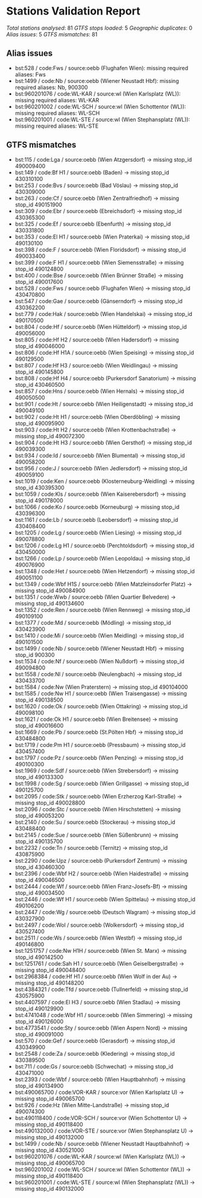# Stations Validation Report

*Total stations analysed*: 81
*GTFS stops loaded*: 5
*Geographic duplicates*: 0
*Alias issues*: 5
*GTFS mismatches*: 81

## Alias issues
- bst:528 / code:Fws / source:oebb (Flughafen Wien): missing required aliases: Fws
- bst:1499 / code:Nb / source:oebb (Wiener Neustadt Hbf): missing required aliases: Nb, 900300
- bst:960201076 / code:WL-KAR / source:wl (Wien Karlsplatz (WL)): missing required aliases: WL-KAR
- bst:960201002 / code:WL-SCH / source:wl (Wien Schottentor (WL)): missing required aliases: WL-SCH
- bst:960201001 / code:WL-STE / source:wl (Wien Stephansplatz (WL)): missing required aliases: WL-STE

## GTFS mismatches
- bst:115 / code:Lga / source:oebb (Wien Atzgersdorf) → missing stop_id 490009400
- bst:149 / code:Bf  H1 / source:oebb (Baden) → missing stop_id 430310100
- bst:253 / code:Bvs / source:oebb (Bad Vöslau) → missing stop_id 430309000
- bst:263 / code:Cf / source:oebb (Wien Zentralfriedhof) → missing stop_id 490151900
- bst:309 / code:Ebr / source:oebb (Ebreichsdorf) → missing stop_id 430365300
- bst:325 / code:Ef / source:oebb (Ebenfurth) → missing stop_id 430331800
- bst:353 / code:El  H1 / source:oebb (Wien Praterkai) → missing stop_id 490130100
- bst:398 / code:F / source:oebb (Wien Floridsdorf) → missing stop_id 490033400
- bst:399 / code:F   H1 / source:oebb (Wien Siemensstraße) → missing stop_id 490124800
- bst:400 / code:Bse / source:oebb (Wien Brünner Straße) → missing stop_id 490017600
- bst:528 / code:Fws / source:oebb (Flughafen Wien) → missing stop_id 430470800
- bst:547 / code:Gae / source:oebb (Gänserndorf) → missing stop_id 430362200
- bst:779 / code:Hak / source:oebb (Wien Handelskai) → missing stop_id 490170500
- bst:804 / code:Hf / source:oebb (Wien Hütteldorf) → missing stop_id 490056000
- bst:805 / code:Hf  H2 / source:oebb (Wien Hadersdorf) → missing stop_id 490046000
- bst:806 / code:Hf  H1A / source:oebb (Wien Speising) → missing stop_id 490129500
- bst:807 / code:Hf  H3 / source:oebb (Wien Weidlingau) → missing stop_id 490145800
- bst:808 / code:Hf  H4 / source:oebb (Purkersdorf Sanatorium) → missing stop_id 430460500
- bst:857 / code:Hns / source:oebb (Wien Hernals) → missing stop_id 490050500
- bst:901 / code:Ht / source:oebb (Wien Heiligenstadt) → missing stop_id 490049100
- bst:902 / code:Ht  H1 / source:oebb (Wien Oberdöbling) → missing stop_id 490095900
- bst:903 / code:Ht  H2 / source:oebb (Wien Krottenbachstraße) → missing stop_id 490072300
- bst:904 / code:Ht  H3 / source:oebb (Wien Gersthof) → missing stop_id 490039300
- bst:934 / code:Id / source:oebb (Wien Blumental) → missing stop_id 490058200
- bst:956 / code:J / source:oebb (Wien Jedlersdorf) → missing stop_id 490059100
- bst:1019 / code:Ken / source:oebb (Klosterneuburg-Weidling) → missing stop_id 430395300
- bst:1059 / code:Kls / source:oebb (Wien Kaiserebersdorf) → missing stop_id 490178000
- bst:1066 / code:Ko / source:oebb (Korneuburg) → missing stop_id 430396300
- bst:1161 / code:Lb / source:oebb (Leobersdorf) → missing stop_id 430408400
- bst:1205 / code:Lg / source:oebb (Wien Liesing) → missing stop_id 490078800
- bst:1206 / code:Lg  H1 / source:oebb (Perchtoldsdorf) → missing stop_id 430450000
- bst:1266 / code:Lp / source:oebb (Wien Leopoldau) → missing stop_id 490076900
- bst:1348 / code:Het / source:oebb (Wien Hetzendorf) → missing stop_id 490051100
- bst:1349 / code:Wbf H1S / source:oebb (Wien Matzleinsdorfer Platz) → missing stop_id 490084900
- bst:1351 / code:Wwb / source:oebb (Wien Quartier Belvedere) → missing stop_id 490134600
- bst:1352 / code:Ren / source:oebb (Wien Rennweg) → missing stop_id 490109100
- bst:1377 / code:Md / source:oebb (Mödling) → missing stop_id 430423900
- bst:1410 / code:Mi / source:oebb (Wien Meidling) → missing stop_id 490101500
- bst:1499 / code:Nb / source:oebb (Wiener Neustadt Hbf) → missing stop_id 900300
- bst:1534 / code:Nf / source:oebb (Wien Nußdorf) → missing stop_id 490094800
- bst:1558 / code:Nl / source:oebb (Neulengbach) → missing stop_id 430433700
- bst:1584 / code:Nw (Wien Praterstern) → missing stop_id 490104000
- bst:1585 / code:Nw  H1 / source:oebb (Wien Traisengasse) → missing stop_id 490138500
- bst:1620 / code:Ok / source:oebb (Wien Ottakring) → missing stop_id 490098100
- bst:1621 / code:Ok  H1 / source:oebb (Wien Breitensee) → missing stop_id 490016600
- bst:1669 / code:Pb / source:oebb (St.Pölten Hbf) → missing stop_id 430484800
- bst:1719 / code:Pm  H1 / source:oebb (Pressbaum) → missing stop_id 430457400
- bst:1797 / code:Pz / source:oebb (Wien Penzing) → missing stop_id 490100300
- bst:1969 / code:Sdf / source:oebb (Wien Strebersdorf) → missing stop_id 490133300
- bst:1998 / code:Sg / source:oebb (Wien Grillgasse) → missing stop_id 490125700
- bst:2095 / code:Stk / source:oebb (Wien Erzherzog Karl-Straße) → missing stop_id 490028800
- bst:2096 / code:Stc / source:oebb (Wien Hirschstetten) → missing stop_id 490053200
- bst:2140 / code:Su / source:oebb (Stockerau) → missing stop_id 430488400
- bst:2145 / code:Sue / source:oebb (Wien Süßenbrunn) → missing stop_id 490135700
- bst:2232 / code:Tn / source:oebb (Ternitz) → missing stop_id 430875900
- bst:2290 / code:Upz / source:oebb (Purkersdorf Zentrum) → missing stop_id 430460300
- bst:2396 / code:Wbf H2 / source:oebb (Wien Haidestraße) → missing stop_id 490046500
- bst:2444 / code:Wf / source:oebb (Wien Franz-Josefs-Bf) → missing stop_id 490034500
- bst:2446 / code:Wf  H1 / source:oebb (Wien Spittelau) → missing stop_id 490106200
- bst:2447 / code:Wg / source:oebb (Deutsch Wagram) → missing stop_id 430327900
- bst:2497 / code:Wol / source:oebb (Wolkersdorf) → missing stop_id 430527400
- bst:2511 / code:Ws / source:oebb (Wien Westbf) → missing stop_id 490146800
- bst:1251757 / code:Nw  H1H / source:oebb (Wien St. Marx) → missing stop_id 490142500
- bst:1251761 / code:Sah H1 / source:oebb (Wien Geiselbergstraße) → missing stop_id 490048400
- bst:2968384 / code:Hf  H1 / source:oebb (Wien Wolf in der Au) → missing stop_id 490148200
- bst:4384321 / code:Tfd / source:oebb (Tullnerfeld) → missing stop_id 430575900
- bst:4407597 / code:El  H3 / source:oebb (Wien Stadlau) → missing stop_id 490129900
- bst:4741048 / code:Wbf H1 / source:oebb (Wien Simmering) → missing stop_id 490126000
- bst:4773541 / code:Sty / source:oebb (Wien Aspern Nord) → missing stop_id 490091000
- bst:570 / code:Gef / source:oebb (Gerasdorf) → missing stop_id 430349900
- bst:2548 / code:Za / source:oebb (Kledering) → missing stop_id 430389500
- bst:711 / code:Gs / source:oebb (Schwechat) → missing stop_id 430471000
- bst:2393 / code:Wbf / source:oebb (Wien Hauptbahnhof) → missing stop_id 490134900
- bst:490065700 / code:VOR-KAR / source:vor (Wien Karlsplatz U) → missing stop_id 490065700
- bst:926 / code:Hz (Wien Mitte-Landstraße) → missing stop_id 490074300
- bst:490118400 / code:VOR-SCH / source:vor (Wien Schottentor U) → missing stop_id 490118400
- bst:490132000 / code:VOR-STE / source:vor (Wien Stephansplatz U) → missing stop_id 490132000
- bst:1499 / code:Nb / source:oebb (Wiener Neustadt Hauptbahnhof) → missing stop_id 430521000
- bst:960201076 / code:WL-KAR / source:wl (Wien Karlsplatz (WL)) → missing stop_id 490065700
- bst:960201002 / code:WL-SCH / source:wl (Wien Schottentor (WL)) → missing stop_id 490118400
- bst:960201001 / code:WL-STE / source:wl (Wien Stephansplatz (WL)) → missing stop_id 490132000

